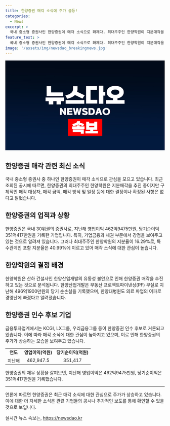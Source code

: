```yaml
---
title: 한양증권 매각 소식에 주가 급등!
categories:
  - News
excerpt: >
  국내 중소형 증권사인 한양증권이 매각 소식으로 화제다. 최대주주인 한양학원이 지분매각을 검토 중이며, 매각액은 1000억원으로 전망된다. 한양산업개발과 한양대병원의 어려움으로 매각이 추진되고, KCGI, LX그룹, 우리금융그룹 등이 인수 후보로 거론되고 있다. 이에 한양증권 주가는 급등하며 관심을 끌고 있다. 
feature_text: >
  국내 중소형 증권사인 한양증권이 매각 소식으로 화제다. 최대주주인 한양학원이 지분매각을 검토 중이며, 매각액은 1000억원으로 전망된다. 한양산업개발과 한양대병원의 어려움으로 매각이 추진되고, KCGI, LX그룹, 우리금융그룹 등이 인수 후보로 거론되고 있다. 이에 한양증권 주가는 급등하며 관심을 끌고 있다. 
image: '/assets/img/newsdao_breakingnews.jpg'
---
```


<p><img src="/assets/img/newsdao_breakingnews.jpg" alt="firstkoreanews 속보" /></p>

<h2 data-ke-size="size26">한양증권 매각 관련 최신 소식</h2>

<p data-ke-size="size16">국내 중소형 증권사 중 하나인 한양증권이 매각 소식으로 관심을 모으고 있습니다. 최근 조회된 공시에 따르면, 한양증권의 최대주주인 한양학원은 지분매각을 추진 중이지만 구체적인 매각 대상자, 매각 금액, 매각 방식 및 일정 등에 대한 결정이나 확정된 사항은 없다고 밝혔습니다.</p>

<h2 data-ke-size="size26">한양증권의 업적과 상황</h2>

<p data-ke-size="size16">한양증권은 국내 30위권의 증권사로, 지난해 영업이익 462억9475만원, 당기순이익 351억417만원을 기록한 기업입니다. 특히, 기업금융과 채권 부문에서 강점을 보여주고 있는 것으로 알려져 있습니다. 그러나 최대주주인 한양학원의 지분율이 16.29%로, 특수관계인 포함 지분율은 40.99%에 이르고 있어 매각 소식에 대한 관심이 높습니다.</p>

<h2 data-ke-size="size26">한양학원의 결정 배경</h2>

<p data-ke-size="size16">한양학원은 산하 건설사인 한양산업개발의 유동성 불안으로 인해 한양증권 매각을 추진하고 있는 것으로 분석됩니다. 한양산업개발은 부동산 프로젝트파이낸싱(PF) 부실로 지난해 496억1900만원의 당기 순손실을 기록했으며, 한양대병원도 의료 파업의 여파로 경영난에 빠졌다고 알려졌습니다.</p>

<h2 data-ke-size="size26">한양증권 인수 후보 기업</h2>

<p data-ke-size="size16">금융투자업계에서는 KCGI, LX그룹, 우리금융그룹 등이 한양증권 인수 후보로 거론되고 있습니다. 이에 따라 매각 소식에 대한 관심이 높아지고 있으며, 이로 인해 한양증권의 주가가 상승하는 모습을 보여주고 있습니다.</p>

<table>
<tbody>
<tr>
<td style="text-align: center; height: 17px;"><b>연도</b></td>
<td style="text-align: center; height: 17px;"><b>영업이익(억원)</b></td>
<td style="text-align: center; height: 17px;"><b>당기순이익(억원)</b></td>
</tr>
<tr>
<td style="text-align: center; height: 17px;">지난해</td>
<td style="text-align: center; height: 17px;">462,947.5</td>
<td style="text-align: center; height: 17px;">351,417</td>
</tr>
</tbody>
</table>

<p data-ke-size="size16">한양증권의 재무 상황을 살펴보면, 지난해 영업이익은 462억9475만원, 당기순이익은 351억417만원을 기록했습니다.</p>

<hr>

<p data-ke-size="size16">언론에 따르면 한양증권은 최근 매각 소식에 대한 관심으로 주가가 상승하고 있습니다. 이에 대한 더 자세한 소식은 관련 기업들의 공시나 추가적인 보도를 통해 확인할 수 있을 것으로 보입니다.</p>
실시간 뉴스 속보는, <a href="https://newsdao.kr" rel="dofollow">https://newsdao.kr</a>


